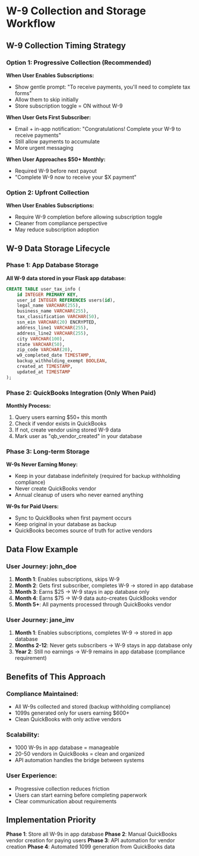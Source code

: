 # W-9 Collection and Storage Workflow

## W-9 Collection Timing Strategy

### Option 1: Progressive Collection (Recommended)
**When User Enables Subscriptions:**
- Show gentle prompt: "To receive payments, you'll need to complete tax forms"
- Allow them to skip initially
- Store subscription toggle = ON without W-9

**When User Gets First Subscriber:**
- Email + in-app notification: "Congratulations! Complete your W-9 to receive payments"
- Still allow payments to accumulate
- More urgent messaging

**When User Approaches $50+ Monthly:**
- Required W-9 before next payout
- "Complete W-9 now to receive your $X payment"

### Option 2: Upfront Collection
**When User Enables Subscriptions:**
- Require W-9 completion before allowing subscription toggle
- Cleaner from compliance perspective
- May reduce subscription adoption

## W-9 Data Storage Lifecycle

### Phase 1: App Database Storage
**All W-9 data stored in your Flask app database:**
```sql
CREATE TABLE user_tax_info (
    id INTEGER PRIMARY KEY,
    user_id INTEGER REFERENCES users(id),
    legal_name VARCHAR(255),
    business_name VARCHAR(255),
    tax_classification VARCHAR(50),
    ssn_ein VARCHAR(20) ENCRYPTED,
    address_line1 VARCHAR(255),
    address_line2 VARCHAR(255),
    city VARCHAR(100),
    state VARCHAR(50),
    zip_code VARCHAR(20),
    w9_completed_date TIMESTAMP,
    backup_withholding_exempt BOOLEAN,
    created_at TIMESTAMP,
    updated_at TIMESTAMP
);
```

### Phase 2: QuickBooks Integration (Only When Paid)
**Monthly Process:**
1. Query users earning $50+ this month
2. Check if vendor exists in QuickBooks
3. If not, create vendor using stored W-9 data
4. Mark user as "qb_vendor_created" in your database

### Phase 3: Long-term Storage
**W-9s Never Earning Money:**
- Keep in your database indefinitely (required for backup withholding compliance)
- Never create QuickBooks vendor
- Annual cleanup of users who never earned anything

**W-9s for Paid Users:**
- Sync to QuickBooks when first payment occurs
- Keep original in your database as backup
- QuickBooks becomes source of truth for active vendors

## Data Flow Example

### User Journey: john_doe
1. **Month 1**: Enables subscriptions, skips W-9
2. **Month 2**: Gets first subscriber, completes W-9 → stored in app database
3. **Month 3**: Earns $25 → W-9 stays in app database only
4. **Month 4**: Earns $75 → W-9 data auto-creates QuickBooks vendor
5. **Month 5+**: All payments processed through QuickBooks vendor

### User Journey: jane_inv  
1. **Month 1**: Enables subscriptions, completes W-9 → stored in app database
2. **Months 2-12**: Never gets subscribers → W-9 stays in app database only
3. **Year 2**: Still no earnings → W-9 remains in app database (compliance requirement)

## Benefits of This Approach

### Compliance Maintained:
- All W-9s collected and stored (backup withholding compliance)
- 1099s generated only for users earning $600+
- Clean QuickBooks with only active vendors

### Scalability:
- 1000 W-9s in app database = manageable
- 20-50 vendors in QuickBooks = clean and organized
- API automation handles the bridge between systems

### User Experience:
- Progressive collection reduces friction
- Users can start earning before completing paperwork
- Clear communication about requirements

## Implementation Priority

**Phase 1**: Store all W-9s in app database
**Phase 2**: Manual QuickBooks vendor creation for paying users
**Phase 3**: API automation for vendor creation
**Phase 4**: Automated 1099 generation from QuickBooks data

